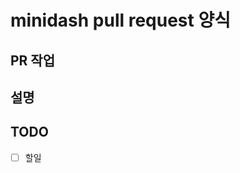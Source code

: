 # minidash pull request 양식

## PR 작업
<!-- 직업 주제 or 제목을 적어주세요 -->

## 설명
<!-- 설명을 적어주세요 -->

## TODO
- [ ] 할일